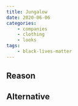 ```yaml
---
title: Jungalow
date: 2020-06-06
categories:
    - companies
    - clothing
    - looks
tags:
    - black-lives-matter
---
```


## Reason


## Alternative

